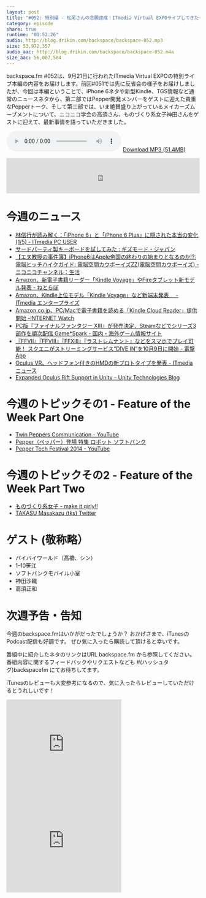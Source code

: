 ```yaml
---
layout: post
title: "#052: 特別編 - 松尾さんの念願達成！ITmedia Virtual EXPOライブしてきたぜ！"
category: episode
share: true
runtime: "01:52:26"
audio: http://blog.drikin.com/backspace/backspace-052.mp3
size: 53,972,357
audio_aac: http://blog.drikin.com/backspace/backspace-052.m4a
size_aac: 56,007,584
---
```


backspace.fm #052は、9月21日に行われたITmedia Virtual EXPOの特別ライブ本編の内容をお届けします。前回#051では先に反省会の様子をお届けしましたが、今回は本編ということで、iPhone 6ネタや新型Kindle、TGS情報など通常のニュースネタから、第二部ではPepper開発メンバーをゲストに迎えた貴重なPepperトーク、そして第三部では、いま絶賛盛り上がっているメイカーズムーブメントについて、ニコニコ学会の高須さん、ものづくり系女子神田さんをゲストに迎えて、最新事情を語っていただきました。

<audio src="http://blog.drikin.com/backspace/backspace-052.mp3" controls preload></audio>
[Download MP3 (51.4MB)](http://blog.drikin.com/backspace/backspace-052.mp3)

<iframe src="http://backspace.fm/subscribes.html" width="100%" height="92" scrolling="no" frameborder="0"></iframe>


# 今週のニュース

  - [林信行が読み解く：「iPhone 6」と「iPhone 6 Plus」に隠された本当の変化 (1/5) - ITmedia PC USER](http://www.itmedia.co.jp/pcuser/articles/1409/17/news065.html)
  - [サードパーティ製キーボードを試してみた : ギズモード・ジャパン](http://www.gizmodo.jp/2014/09/post_15554.html)
  - [【エヌ教授の事件簿】iPhone6はApple帝国の終わりの始まりとなるのか!?:電脳ヒッチハイクガイド: 電脳空間カウボーイズZZ(電脳空間カウボーイズ) - ニコニコチャンネル：生活](http://sp.ch.nicovideo.jp/akiba-cyberspacecowboys/blomaga/ar626815)
  - [Amazon、新電子書籍リーダー「Kindle Voyage」やFireタブレット新モデル発表 - ねとらぼ](http://nlab.itmedia.co.jp/nl/articles/1409/18/news077.html)
  - [Amazon、Kindle上位モデル「Kindle Voyage」など新端末発表　 - ITmedia エンタープライズ](http://www.itmedia.co.jp/enterprise/articles/1409/18/news082.html)
  - [Amazon.co.jp、PC/Macで電子書籍を読める「Kindle Cloud Reader」提供開始 -INTERNET Watch](http://internet.watch.impress.co.jp/docs/news/20140919_667600.html)
  - [PC版『ファイナルファンタジー XIII』が発売決定、Steamなどでシリーズ3部作を順次配信  Game*Spark - 国内・海外ゲーム情報サイト](http://www.gamespark.jp/article/2014/09/19/51695.html)
  - [『FFVII』『FFVIII』『FFXIII』『ラストレムナント』などをスマホでプレイ可能！ スクエニがストリーミングサービス“DIVE IN”を10月9日に開始 - 電撃App](http://dengekionline.com/elem/000/000/923/923174/)
  - [Oculus VR、ヘッドフォン付きのHMDの新プロトタイプを発表 - ITmedia ニュース](http://www.itmedia.co.jp/news/articles/1409/21/news009.html)
  - [Expanded Oculus Rift Support in Unity – Unity Technologies Blog](http://blogs.unity3d.com/2014/09/20/expanded-oculus-rift-support-in-unity/)

# 今週のトピックその1 - Feature of the Week Part One

  - [Twin Peppers Communication - YouTube](http://www.youtube.com/watch?v=G_Zcot4PH6c)
  - [Pepper（ペッパー）登場  特集  ロボット  ソフトバンク](http://www.softbank.jp/robot/special/pepper/)
  - [Pepper Tech Festival 2014 - YouTube](https://www.youtube.com/playlist?list=PLZ3ruzhbAxAT4xJmi17ChskXEVk_KzShw)

# 今週のトピックその2 - Feature of the Week Part Two

  - [ものづくり系女子 - make it girly!!](http://wp.me/3csw5)
  - [TAKASU Masakazu (tks)  Twitter](https://twitter.com/tks)

# ゲスト (敬称略）
- バイバイワールド（髙橋、シン）
- 1-10笹江
- ソフトバンクモバイル小室
- 神田沙織
- 高須正和

# 次週予告・告知

今週のbackspace.fmはいかがだったでしょうか？
おかげさまで、iTunesのPodcast配信も好調です。
ぜひ気に入ったら購読して頂けると幸いです。

番組中に紹介したネタのリンクはURL backspace.fm から参照してください。
番組内容に関するフィードバックやリクエストなども #(ハッシュタグ)backspacefm にてお待ちしてます。

iTunesのレビューも大変参考になるので、気に入ったらレビューしていただけるとうれしいです！

<iframe src="http://rcm-fe.amazon-adsystem.com/e/cm?t=driftking-22&o=9&p=12&l=bn1&mode=videogames-jp&browse=637394&fc1=000000&lt1=_blank&lc1=3366FF&bg1=FFFFFF&f=ifr" marginwidth="0" marginheight="0" width="300" height="252" border="0" frameborder="0" style="border:none;" scrolling="no"></iframe>
<iframe src="http://rcm-fe.amazon-adsystem.com/e/cm?t=driftking-22&o=9&p=12&l=bn1&mode=computers-jp&browse=2127209052&fc1=000000&lt1=_blank&lc1=3366FF&bg1=FFFFFF&f=ifr" marginwidth="0" marginheight="0" width="300" height="252" border="0" frameborder="0" style="border:none;" scrolling="no"></iframe>


